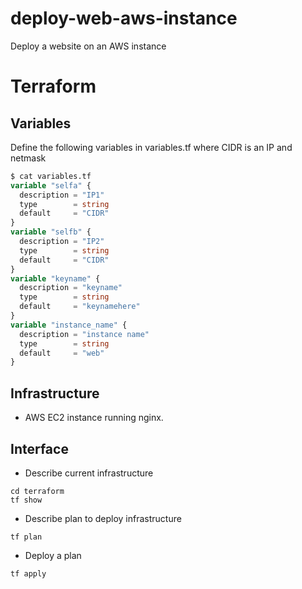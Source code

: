 # deploy-web-aws-instance

Deploy a website on an AWS instance

# Terraform

## Variables

Define the following variables in variables.tf where CIDR is an IP and netmask

```tf
$ cat variables.tf 
variable "selfa" {
  description = "IP1"
  type        = string
  default     = "CIDR"
}
variable "selfb" {
  description = "IP2"
  type        = string
  default     = "CIDR"
}
variable "keyname" {
  description = "keyname"
  type        = string
  default     = "keynamehere"
}
variable "instance_name" {
  description = "instance name"
  type        = string
  default     = "web"
}
```

## Infrastructure

* AWS EC2 instance running nginx.

## Interface

* Describe current infrastructure

```shell
cd terraform
tf show
```

* Describe plan to deploy infrastructure

```shell
tf plan
```

* Deploy a plan

```shell
tf apply
```
